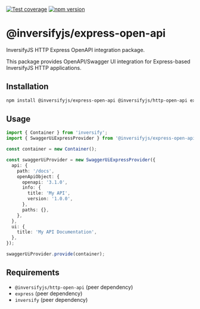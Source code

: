 [![Test coverage](https://codecov.io/gh/inversify/monorepo/branch/main/graph/badge.svg?flag=%40inversifyjs%2Fexpress-open-api)](https://codecov.io/gh/inversify/monorepo/branch/main/graph/badge.svg?flag=%40inversifyjs%2Fexpress-open-api)
[![npm version](https://img.shields.io/github/package-json/v/inversify/monorepo?filename=packages%2Fframework%2Fhttp%2Flibraries%2Fexpress-open-api%2Fpackage.json&style=plastic)](https://www.npmjs.com/package/@inversifyjs/express-open-api)

# @inversifyjs/express-open-api

InversifyJS HTTP Express OpenAPI integration package.

This package provides OpenAPI/Swagger UI integration for Express-based InversifyJS HTTP applications.

## Installation

```bash
npm install @inversifyjs/express-open-api @inversifyjs/http-open-api express
```

## Usage

```typescript
import { Container } from 'inversify';
import { SwaggerUiExpressProvider } from '@inversifyjs/express-open-api';

const container = new Container();

const swaggerUiProvider = new SwaggerUiExpressProvider({
  api: {
    path: '/docs',
    openApiObject: {
      openapi: '3.1.0',
      info: {
        title: 'My API',
        version: '1.0.0',
      },
      paths: {},
    },
  },
  ui: {
    title: 'My API Documentation',
  },
});

swaggerUiProvider.provide(container);
```

## Requirements

- `@inversifyjs/http-open-api` (peer dependency)
- `express` (peer dependency)
- `inversify` (peer dependency)
